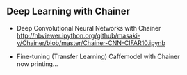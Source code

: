 ## Deep Learning with Chainer  

* Deep Convolutional Neural Networks with Chainer  
http://nbviewer.ipython.org/github/masaki-y/Chainer/blob/master/Chainer-CNN-CIFAR10.ipynb

* Fine-tuning (Transfer Learning) Caffemodel with Chainer  
now printing...
